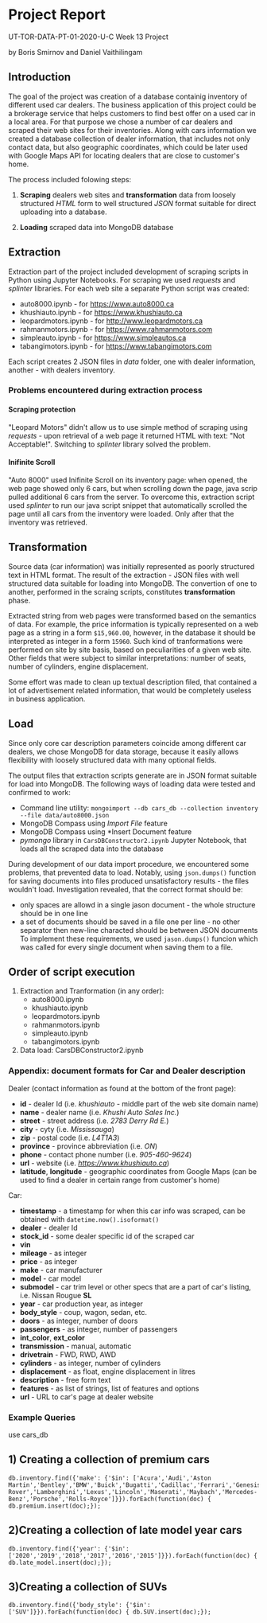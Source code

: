 # Project Report
UT-TOR-DATA-PT-01-2020-U-C Week 13 Project

by Boris Smirnov and Daniel Vaithilingam


## Introduction

The goal of the project was creation of a database containig inventory of different used car dealers.
The business application of this project could be a brokerage service that helps customers to find best
offer on a used car in a local area. For that purpose we chose a number of car dealers and scraped their 
web sites for their inventories. Along with cars information we created a database collection of dealer information,
that includes not only contact data, but also geographic coordinates, which could be later used with
Google Maps API for locating dealers that are close to customer's home.


The process included folowing steps:

1. **Scraping** dealers web sites and **transformation** data from loosely structured *HTML* form to well structured *JSON*
format suitable for direct uploading into a database.

2. **Loading** scraped data into MongoDB database


## Extraction

Extraction part of the project included development of scraping scripts in Python using Jupyter Notebooks.
For scraping we used *requests* and *splinter* libraries. For each web site a separate Python script was created:

* auto8000.ipynb - for https://www.auto8000.ca
* khushiauto.ipynb - for https://www.khushiauto.ca
* leopardmotors.ipynb - for http://www.leopardmotors.ca
* rahmanmotors.ipynb - for https://www.rahmanmotors.com
* simpleauto.ipynb - for https://www.simpleautos.ca
* tabangimotors.ipynb - for https://www.tabangimotors.com

Each script creates 2 JSON files in *data* folder, one with dealer information, another - with dealers inventory.

### Problems encountered during extraction process

#### Scraping protection

"Leopard Motors" didn't allow us to use simple method of scraping using *requests*  - upon retrieval of a web page
it returned HTML with text: "Not Acceptable!". Switching to *splinter* library solved the problem.

#### Inifinite Scroll

"Auto 8000" used Inifinite Scroll on its inventory page: when opened, the web page showed only 6 cars, but when
scrolling down the page, java scrip pulled additional 6 cars from the server. To overcome this, extraction script
used *splinter* to run our java script snippet that automatically scrolled the page until all cars from the inventory
were loaded. Only after that the inventory was retrieved.

## Transformation

Source data (car information) was initially represented as poorly structured text in HTML format.
The result of the extraction - JSON files with well structured data suitable for loading into MongoDB.
The convertion of one to another, performed in the scraing scripts, constitutes **transformation** phase.

Extracted string from web pages were transformed based on the semantics of data.
For example, the price information is typically represented on a web page as a string in a form ``$15,960.00``,
however, in the database it should be interpreted as integer in a form ``15960``. Such kind of tranformations
were performed on site by site basis, based on peculiarities of a given web site.
Other fields that were subject to similar interpretations: number of seats, number of cylinders, engine displacement.

Some effort was made to clean up textual description filed, that contained a lot of advertisement related information, 
that would be completely useless in business application.


## Load
    
Since only core car description parameters coincide among different car dealers, we chose MongoDB for data
storage, because it easily allows flexibility with loosely structured data with many optional fields.

The output files that extraction scripts generate are in JSON format suitable for load into MongoDB.
The following ways of loading data were tested and confirmed to work:

* Command line utility: ``mongoimport --db cars_db --collection inventory --file data/auto8000.json``
* MongoDB Compass using *Import File* feature
* MongoDB Compass using *Insert Document feature
* *pymongo* library in ``CarsDBConstructor2.ipynb`` Jupyter Notebook, that loads all the scraped data into the database

During development of our data import procedure, we encountered some problems, that prevented data to load.
Notably, using ``json.dumps()`` function for saving documents into files produced unsatisfactory results - the files
wouldn't load. Investigation revealed, that the correct format should be:
* only spaces are allowd in a single jason document - the whole structure should be in one line
* a set of documents should be saved in a file one per line - no other separator then new-line characted should
be between JSON documents
To implement these requirements, we used ``jason.dumps()`` funcion which was called for every single document when
saving them to a file.


## Order of script execution

1. Extraction and Tranformation  (in any order):
    * auto8000.ipynb
    * khushiauto.ipynb
    * leopardmotors.ipynb
    * rahmanmotors.ipynb
    * simpleauto.ipynb
    * tabangimotors.ipynb
2. Data load:
    CarsDBConstructor2.ipynb


### Appendix: document formats for Car and Dealer description

Dealer (contact information as found at the bottom of the front page):

* **id** - dealer Id (i.e. *khushiauto* - middle part of the web site domain name)
* **name** - dealer name (i.e. *Khushi Auto Sales Inc.*)
* **street** - street address (i.e. *2783 Derry Rd E.*)
* **city** - cyty (i.e. *Mississauga*)
* **zip** - postal code (i.e. *L4T1A3*)
* **province** - province abbreviation (i.e. *ON*)
* **phone** - contact phone number (i.e. *905-460-9624*)
* **url** - website (i.e. *https://www.khushiauto.ca*)
* **latitude**, **longitude** - geographic coordinates from Google Maps
(can be used to find a dealer in certain range from customer's home)

Car:

* **timestamp** - a timestamp for when this car info was scraped, can be obtained with `datetime.now().isoformat()`
* **dealer** - dealer Id
* **stock_id** - some dealer specific id of the scraped car
* **vin**
* **mileage** - as integer
* **price** - as integer
* **make** - car manufacturer
* **model** - car model
* **submodel** - car trim level or other specs that are a part of car's listing, i.e. Nissan Rougue **SL**
* **year** - car production year, as integer
* **body_style** - coup, wagon, sedan, etc.
* **doors** - as integer, number of doors
* **passengers** - as integer, number of passengers
* **int_color**, **ext_color**
* **transmission** - manual, automatic
* **drivetrain** - FWD, RWD, AWD
* **cylinders** - as integer, number of cylinders
* **displacement** - as float, engine displacement in litres
* **description** - free form text
* **features** - as list of strings, list of features and options
* **url** - URL to car's page at dealer website

### Example Queries

use cars_db

## 1) Creating a collection of premium cars
```
db.inventory.find({'make': {'$in': ['Acura','Audi','Aston Martin','Bentley','BMW','Buick','Bugatti','Cadillac','Ferrari','Genesis','Infiniti','Jaguar','Land Rover','Lamborghini','Lexus','Lincoln','Maserati','Maybach','Mercedes-Benz','Porsche','Rolls-Royce']}}).forEach(function(doc) { db.premium.insert(doc);});
```

## 2)Creating a collection of late model year cars
```
db.inventory.find({'year': {'$in': ['2020','2019','2018','2017','2016','2015']}}).forEach(function(doc) { db.late_model.insert(doc);});
```

## 3)Creating a collection of SUVs
```
db.inventory.find({'body_style': {'$in': ['SUV']}}).forEach(function(doc) { db.SUV.insert(doc);});
```


